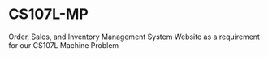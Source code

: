 # CS107L-MP

Order, Sales, and Inventory Management System Website as a requirement for our CS107L Machine Problem
